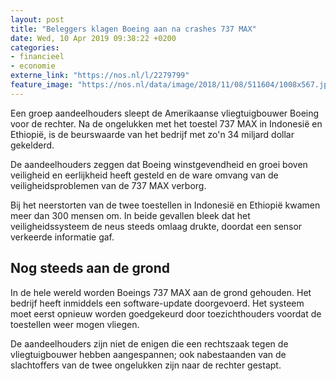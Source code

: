 ```yaml
---
layout: post
title: "Beleggers klagen Boeing aan na crashes 737 MAX"
date: Wed, 10 Apr 2019 09:38:22 +0200
categories: 
- financieel 
- economie 
externe_link: "https://nos.nl/l/2279799"
feature_image: "https://nos.nl/data/image/2018/11/08/511604/1008x567.jpg"
---
```


<p>Een groep aandeelhouders sleept de Amerikaanse vliegtuigbouwer Boeing voor de rechter. Na de ongelukken met het toestel 737 MAX in Indonesië en Ethiopië, is de beurswaarde van het bedrijf met zo'n 34 miljard dollar gekelderd.</p>
<p>De aandeelhouders zeggen dat Boeing winstgevendheid en groei boven veiligheid en eerlijkheid heeft gesteld en de ware omvang van de veiligheidsproblemen van de 737 MAX verborg.</p>
<p>Bij het neerstorten van de twee toestellen in Indonesië en Ethiopië kwamen meer dan 300 mensen om. In beide gevallen bleek dat het veiligheidssysteem de neus steeds omlaag drukte, doordat een sensor verkeerde informatie gaf.</p>
<h2>Nog steeds aan de grond</h2>
<p>In de hele wereld worden Boeings 737 MAX aan de grond gehouden. Het bedrijf heeft inmiddels een software-update doorgevoerd. Het systeem moet eerst opnieuw worden goedgekeurd door toezichthouders voordat de toestellen weer mogen vliegen.</p>
<p>De aandeelhouders zijn niet de enigen die een rechtszaak tegen de vliegtuigbouwer hebben aangespannen; ook nabestaanden van de slachtoffers van de twee ongelukken zijn naar de rechter gestapt.</p>
